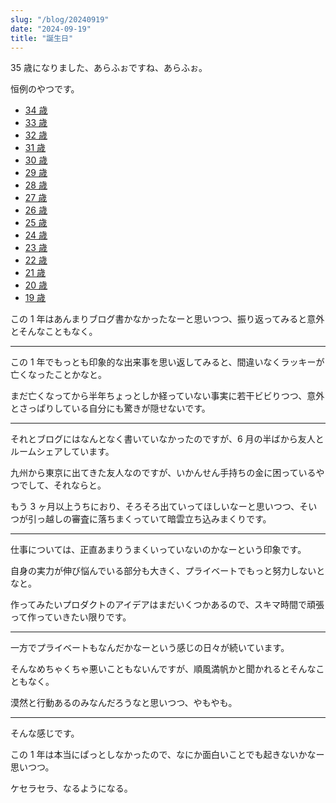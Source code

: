 ```yaml
---
slug: "/blog/20240919"
date: "2024-09-19"
title: "誕生日"
---
```


35 歳になりました、あらふぉですね、あらふぉ。

恒例のやつです。

- [34 歳](https://kk-web.link/blog/20230920)
- [33 歳](https://kk-web.link/blog/20220923)
- [32 歳](https://kk-web.link/blog/20210919)
- [31 歳](https://kk-web.link/blog/20200919)
- [30 歳](https://kk-web.link/blog/20190919)
- [29 歳](https://kk-web.link/blog/20180919)
- [28 歳](http://piroshiki0919.blog116.fc2.com/blog-entry-1214.html)
- [27 歳](http://piroshiki0919.blog116.fc2.com/blog-entry-1173.html)
- [26 歳](http://piroshiki0919.blog116.fc2.com/blog-entry-1092.html)
- [25 歳](http://piroshiki0919.blog116.fc2.com/blog-entry-1073.html)
- [24 歳](http://piroshiki0919.blog116.fc2.com/blog-entry-1037.html)
- [23 歳](http://piroshiki0919.blog116.fc2.com/blog-entry-984.html)
- [22 歳](http://piroshiki0919.blog116.fc2.com/blog-entry-905.html)
- [21 歳](http://piroshiki0919.blog116.fc2.com/blog-entry-791.html)
- [20 歳](http://piroshiki0919.blog116.fc2.com/blog-entry-405.html)
- [19 歳](http://piroshiki0919.blog116.fc2.com/blog-entry-73.html)

この 1 年はあんまりブログ書かなかったなーと思いつつ、振り返ってみると意外とそんなこともなく。

---

この 1 年でもっとも印象的な出来事を思い返してみると、間違いなくラッキーが亡くなったことかなと。

まだ亡くなってから半年ちょっとしか経っていない事実に若干ビビりつつ、意外とさっぱりしている自分にも驚きが隠せないです。

---

それとブログにはなんとなく書いていなかったのですが、6 月の半ばから友人とルームシェアしています。

九州から東京に出てきた友人なのですが、いかんせん手持ちの金に困っているやつでして、それならと。

もう 3 ヶ月以上うちにおり、そろそろ出ていってほしいなーと思いつつ、そいつが引っ越しの審査に落ちまくっていて暗雲立ち込みまくりです。

---

仕事については、正直あまりうまくいっていないのかなーという印象です。

自身の実力が伸び悩んでいる部分も大きく、プライベートでもっと努力しないとなと。

作ってみたいプロダクトのアイデアはまだいくつかあるので、スキマ時間で頑張って作っていきたい限りです。

---

一方でプライベートもなんだかなーという感じの日々が続いています。

そんなめちゃくちゃ悪いこともないんですが、順風満帆かと聞かれるとそんなこともなく。

漠然と行動あるのみなんだろうなと思いつつ、やもやも。

---

そんな感じです。

この 1 年は本当にぱっとしなかったので、なにか面白いことでも起きないかなー思いつつ。

ケセラセラ、なるようになる。
